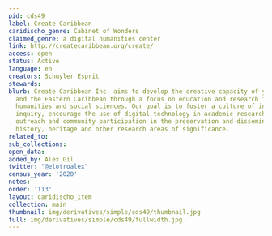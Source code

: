 ```yaml
---
pid: cds49
label: Create Caribbean
caridischo_genre: Cabinet of Wonders
claimed_genre: a digital humanities center
link: http://createcaribbean.org/create/
access: open
status: Active
language: en
creators: Schuyler Esprit
stewards:
blurb: Create Caribbean Inc. aims to develop the creative capacity of youth in Dominica
  and the Eastern Caribbean through a focus on education and research in the arts,
  humanities and social sciences. Our goal is to foster a culture of intellectual
  inquiry, encourage the use of digital technology in academic research, and increase
  outreach and community participation in the preservation and dissemination of Caribbean
  history, heritage and other research areas of significance.
related_to:
sub_collections:
open_data:
added_by: Alex Gil
twitter: "@elotroalex"
census_year: '2020'
notes:
order: '113'
layout: caridischo_item
collection: main
thumbnail: img/derivatives/simple/cds49/thumbnail.jpg
full: img/derivatives/simple/cds49/fullwidth.jpg
---
```

